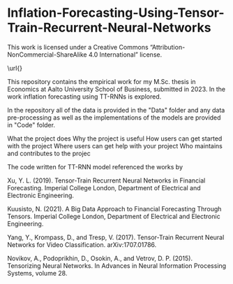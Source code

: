 # Inflation-Forecasting-Using-Tensor-Train-Recurrent-Neural-Networks

This work is licensed under a Creative Commons
“Attribution-NonCommercial-ShareAlike 4.0 International” license.

\url{}

This repository contains the empirical work for my M.Sc. thesis in Economics at Aalto University School of Business, submitted in 2023. In the work inflation forecasting using TT-RNNs is explored. 

In the repository all of the data is provided in the "Data" folder and any data pre-processing as well as the implementations of the models are provided in "Code" folder.

What the project does
Why the project is useful
How users can get started with the project
Where users can get help with your project
Who maintains and contributes to the projec





The code written for TT-RNN model referenced the works by

  Xu, Y. L. (2019). Tensor-Train Recurrent Neural Networks in Financial Forecasting.
  Imperial College London, Department of Electrical and Electronic Engineering.
  
  Kuusisto, N. (2021). A Big Data Approach to Financial Forecasting Through Tensors.
  Imperial College London, Department of Electrical and Electronic Engineering.
  
  Yang, Y., Krompass, D., and Tresp, V. (2017). Tensor-Train Recurrent Neural
  Networks for Video Classification. arXiv:1707.01786.
  
  Novikov, A., Podoprikhin, D., Osokin, A., and Vetrov, D. P. (2015). Tensorizing Neural
  Networks. In Advances in Neural Information Processing Systems, volume 28.

